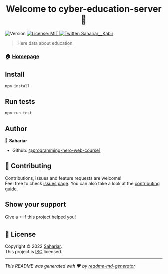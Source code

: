 <h1 align="center">Welcome to cyber-education-server 👋</h1>
<p>
  <img alt="Version" src="https://img.shields.io/badge/version-1.0.0-blue.svg?cacheSeconds=2592000" />
  <a href="#" target="_blank">
    <img alt="License: MIT" src="https://img.shields.io/badge/License-MIT-yellow.svg" />
  </a>
  <a href="https://twitter.com/Sahariar__Kabir" target="_blank">
    <img alt="Twitter: Sahariar__Kabir" src="https://img.shields.io/twitter/follow/sahariar\_\_kabir.svg?style=social" />
  </a>
</p>

> Here data about education 

### 🏠 [Homepage](https://github.com/programming-hero-web-course1/b610-lerning-platform-server-side-Sahariar#readme)

## Install

```sh
npm install
```

## Run tests

```sh
npm run test
```

## Author

👤 **Sahariar**

* Github: [@programming-hero-web-course1](https://github.com/programming-hero-web-course1)

## 🤝 Contributing

Contributions, issues and feature requests are welcome!<br />Feel free to check [issues page](https://github.com/programming-hero-web-course1/b610-lerning-platform-server-side-Sahariar/issues). You can also take a look at the [contributing guide](https://github.com/programming-hero-web-course1/b610-lerning-platform-server-side-Sahariar/blob/master/CONTRIBUTING.md).

## Show your support

Give a ⭐️ if this project helped you!

## 📝 License

Copyright © 2022 [Sahariar](https://github.com/programming-hero-web-course1).<br />
This project is [ISC](https://github.com/programming-hero-web-course1/b610-lerning-platform-server-side-Sahariar/blob/master/LICENSE) licensed.

***
_This README was generated with ❤️ by [readme-md-generator](https://github.com/kefranabg/readme-md-generator)_